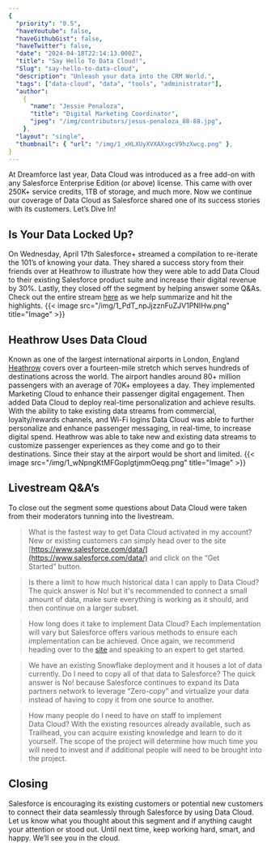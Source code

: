 ```yaml
---
{
  "priority": "0.5",
  "haveYoutube": false,
  "haveGithubGist": false,
  "haveTwitter": false,
  "date": "2024-04-18T22:14:13.000Z",
  "title": "Say Hello To Data Cloud!",
  "Slug": "say-hello-to-data-cloud",
  "description": "Unleash your data into the CRM World.",
  "tags": ["data-cloud", "data", "tools", "administrator"],
  "author":
    {
      "name": "Jessie Penaloza",
      "title": "Digital Marketing Coordinator",
      "jpeg": "/img/contributors/jesus-penaloza_88-88.jpg",
    },
  "layout": "single",
  "thumbnail": { "url": "/img/1_xHLXUyXVXAXxgcV9hzXwcg.png" },
}
---
```


At Dreamforce last year, Data Cloud was introduced as a free add-on with any Salesforce Enterprise Edition (or above) license. This came with over 250K+ service credits, 1TB of storage, and much more. Now we continue our coverage of Data Cloud as Salesforce shared one of its success stories with its customers.
Let’s Dive In!

## Is Your Data Locked Up?

On Wednesday, April 17th Salesforce+ streamed a compilation to re-iterate the 101’s of knowing your data. They shared a success story from their friends over at Heathrow to illustrate how they were able to add Data Cloud to their existing Salesforce product suite and increase their digital revenue by 30%. Lastly, they closed off the segment by helping answer some Q&amp;As.
Check out the entire stream [here](https://www.salesforce.com/plus/experience/salesforce_ai_day/series/salesforce_ai_day/episode/episode-s1e15) as we help summarize and hit the highlights.
{{< image src="/img/1_PdT_npJjzznFuZJV1PNIHw.png" title="Image" >}}

## Heathrow Uses Data Cloud

Known as one of the largest international airports in London, England [Heathrow](https://www.heathrow.com/) covers over a fourteen-mile stretch which serves hundreds of destinations across the world. The airport handles around 80+ million passengers with an average of 70K+ employees a day.
They implemented Marketing Cloud to enhance their passenger digital engagement. Then added Data Cloud to deploy real-time personalization and achieve results. With the ability to take existing data streams from commercial, loyalty/rewards channels, and Wi-Fi logins Data Cloud was able to further personalize and enhance passenger messaging, in real-time, to increase digital spend.
Heathrow was able to take new and existing data streams to customize passenger experiences as they come and go to their destinations. Since their stay at the airport would be short and limited.
{{< image src="/img/1_wNpngKtMFGopIgtjmmOeqg.png" title="Image" >}}

## Livestream Q&amp;A’s

To close out the segment some questions about Data Cloud were taken from their moderators tunning into the livestream.

> What is the fastest way to get Data Cloud activated in my account?
> New or existing customers can simply head over to the site [https://www.salesforce.com/data/](https://www.salesforce.com/data/) and click on the “Get Started” button.

> Is there a limit to how much historical data I can apply to Data Cloud?
> The quick answer is No! but it&#39;s recommended to connect a small amount of data, make sure everything is working as it should, and then continue on a larger subset.

> How long does it take to implement Data Cloud?
> Each implementation will vary but Salesforce offers various methods to ensure each implementation can be achieved. Once again, we recommend heading over to the [site](https://www.salesforce.com/data/) and speaking to an expert to get started.

> We have an existing Snowflake deployment and it houses a lot of data currently. Do I need to copy all of that data to Salesforce?
> The quick answer is No! because Salesforce continues to expand its Data partners network to leverage “Zero-copy” and virtualize your data instead of having to copy it from one source to another.

> How many people do I need to have on staff to implement Data Cloud?
> With the existing resources already available, such as Trailhead, you can acquire existing knowledge and learn to do it yourself. The scope of the project will determine how much time you will need to invest and if additional people will need to be brought into the project.

## Closing

Salesforce is encouraging its existing customers or potential new customers to connect their data seamlessly through Salesforce by using Data Cloud. Let us know what you thought about this segment and if anything caught your attention or stood out.
Until next time, keep working hard, smart, and happy. We’ll see you in the cloud.
